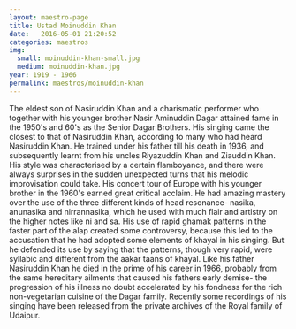 ```yaml
---
layout: maestro-page
title: Ustad Moinuddin Khan
date:   2016-05-01 21:20:52
categories: maestros
img:
  small: moinuddin-khan-small.jpg
  medium: moinuddin-khan.jpg
year: 1919 - 1966
permalink: maestros/moinuddin-khan
---
```


The eldest son of Nasiruddin Khan and a charismatic performer who together with his younger brother Nasir Aminuddin Dagar attained fame in the 1950's and 60's as the Senior Dagar Brothers. His  singing came the closest to that of Nasiruddin Khan, according to many who had heard Nasiruddin Khan. He trained under his father till his death in 1936, and subsequently learnt from his uncles Riyazuddin Khan and Ziauddin Khan. His style was characterised by a certain flamboyance, and there were always surprises in the sudden unexpected turns that his melodic improvisation could take. His concert tour of Europe with his younger brother in the 1960's earned great critical acclaim. He had amazing mastery over the use of the three different kinds of head resonance- nasika, anunasika and nirrannasika, which he used with much flair and artistry on the higher notes like ni and sa. His use of rapid ghamak patterns in the faster part of the alap created some controversy, because this led to the accusation that he had adopted some elements of khayal in his singing. But he defended its use by saying that the patterns, though very rapid, were syllabic and different from the aakar taans of khayal. Like his father Nasiruddin Khan he died in the prime of his career in 1966, probably from the same hereditary ailments that caused his fathers early demise- the progression of his illness no doubt accelerated by his fondness for the rich non-vegetarian cuisine of the Dagar family. Recently some recordings of his singing have been released from the private archives of the Royal family of Udaipur.
